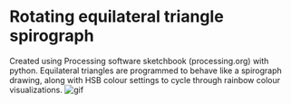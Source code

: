 # Rotating equilateral triangle spirograph
 Created using Processing software sketchbook (processing.org) with python. Equilateral triangles are programmed to behave like a spirograph drawing, along with HSB colour settings to cycle through rainbow colour visualizations.
![gif](https://github.com/GitNatalieSem/Rotating-equilateral-triangle-spirograph/blob/main/triangles_pyde/RotatingEquilateralTriangles.gif)
